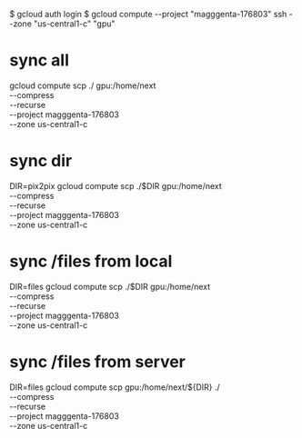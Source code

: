 $ gcloud auth login
$ gcloud compute --project "magggenta-176803" ssh --zone "us-central1-c" "gpu"

# sync all
gcloud compute scp ./ gpu:/home/next \
  --compress \
  --recurse \
  --project magggenta-176803 \
  --zone us-central1-c

# sync dir
DIR=pix2pix
gcloud compute scp ./$DIR gpu:/home/next \
  --compress \
  --recurse \
  --project magggenta-176803 \
  --zone us-central1-c

# sync /files from local
DIR=files
gcloud compute scp ./$DIR gpu:/home/next \
  --compress \
  --recurse \
  --project magggenta-176803 \
  --zone us-central1-c

# sync /files from server
DIR=files
gcloud compute scp gpu:/home/next/${DIR} ./ \
  --compress \
  --recurse \
  --project magggenta-176803 \
  --zone us-central1-c

